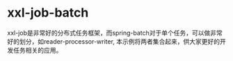 # xxl-job-batch
xxl-job是非常好的分布式任务框架，而spring-batch对于单个任务，可以做非常好的划分，如reader-processor-writer,
本示例将两者集合起来，供大家更好的开发任务相关的应用。
